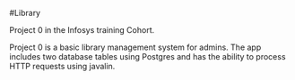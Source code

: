 #Library

Project 0 in the Infosys training Cohort.

Project 0 is a basic library management system for admins. The app includes two database tables using Postgres and has the ability to process HTTP requests using javalin.
